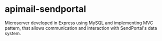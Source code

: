# apimail-sendportal
Microserver developed in Express using MySQL and implementing MVC pattern, that allows communication and interaction with SendPortal's data system. 
